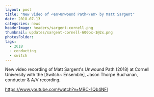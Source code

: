 ```yaml
---
layout: post
title: "New video of <em>Unwound Path</em> by Matt Sargent"
date: 2018-07-13
categories: news
headerImage: headers/sargent-cornell.png
thumbnail: updates/sargent-cornell-600px-1@2x.png
photosFolder:
tags:
  - 2018
  - conducting
  - switch
---
```

New video recording of Matt Sargent's Unwound Path (2018) at Cornell University with the [Switch~ Ensemble], Jason Thorpe Buchanan, conductor & A/V recording.

https://www.youtube.com/watch?v=MBC-1Qb4NFI
